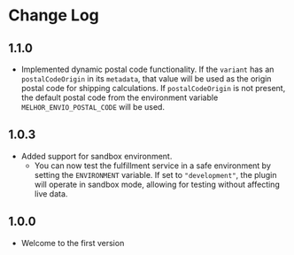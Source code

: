 # Change Log

## 1.1.0

- Implemented dynamic postal code functionality. If the `variant` has an `postalCodeOrigin` in its `metadata`, that value will be used as the origin postal code for shipping calculations. If `postalCodeOrigin` is not present, the default postal code from the environment variable `MELHOR_ENVIO_POSTAL_CODE` will be used.

## 1.0.3

- Added support for sandbox environment.
  - You can now test the fulfillment service in a safe environment by setting the `ENVIRONMENT` variable. If set to `"development"`, the plugin will operate in sandbox mode, allowing for testing without affecting live data.

## 1.0.0

- Welcome to the first version
